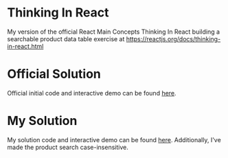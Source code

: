 # Thinking In React
My version of the official React Main Concepts Thinking In React building a searchable product data table exercise at 
https://reactjs.org/docs/thinking-in-react.html

# Official Solution
Official initial code and interactive demo can be found [here](https://codepen.io/gaearon/pen/LzWZvb).

# My Solution
My solution code and interactive demo can be found [here](https://codepen.io/DaveWork26/pen/jOOxpNY?editors=1111).
Additionally, I've made the product search case-insensitive.


